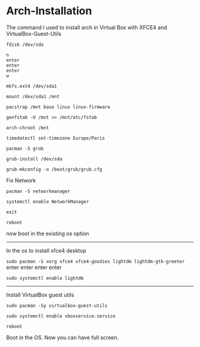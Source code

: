 # Arch-Installation

The command I used to install arch in Virtual Box with XFCE4 and VirtualBox-Guest-Utils



`fdisk /dev/sda`

	n
	enter 
	enter
	enter 
	w


`mkfs.ext4 /dev/sda1`

`mount /dev/sda1 /mnt`


`pacstrap /mnt base linux linux-firmware`

`genfstab -U /mnt >> /mnt/etc/fstab`

`arch-chroot /mnt`

`timedatectl set-timezone Europe/Paris`


`pacman -S grub`

`grub-install /dev/sda`

`grub-mkconfig -o /boot/grub/grub.cfg`

Fix Network

`pacman -S networkmanager`

`systemctl enable NetworkManager`

`exit`

`reboot`

now boot in the existing os option 

---

In the os to install xfce4 desktop

`sudo pacman -S xorg xfce4 xfce4-goodies lightdm lightdm-gtk-greeter`
	enter 
	enter
	enter
	enter
  
`sudo systemctl enable lightdm`

---

Install VirtualBox guest utils

`sudo pacman -Sy virtualbox-guest-utils`

`sudo systemctl enable vboxservice.service`

`reboot`

Boot in the OS. Now you can have full screen.
